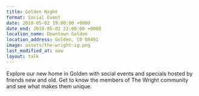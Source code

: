 ```yaml
---
title: Golden Night
format: Social Event
date: 2018-05-02 19:00:00 +0000
date_end: 2018-05-02 22:00:00 +0000
location_name: Downtown Golden
location_address: Golden, CO 80401
image: assets/the-wright-ig.png
last_modified_at: now
layout: talk
---
```

Explore our new home in Golden with social events and specials hosted by friends new and old. Get to know the members of The Wright community and see what makes them unique. 
